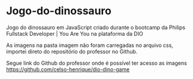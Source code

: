 # Jogo-do-dinossauro
Jogo do dinossauro em JavaScript criado durante o bootcamp da Philips Fullstack Developer | You Are You na plataforma da DIO

As imagens na pasta imagem não foram carregadas no arquivo css, importei direto do repositório do professor no Github.

Segue link do Github do professor onde é possível ter acesso as imagens https://github.com/celso-henrique/dio-dino-game
